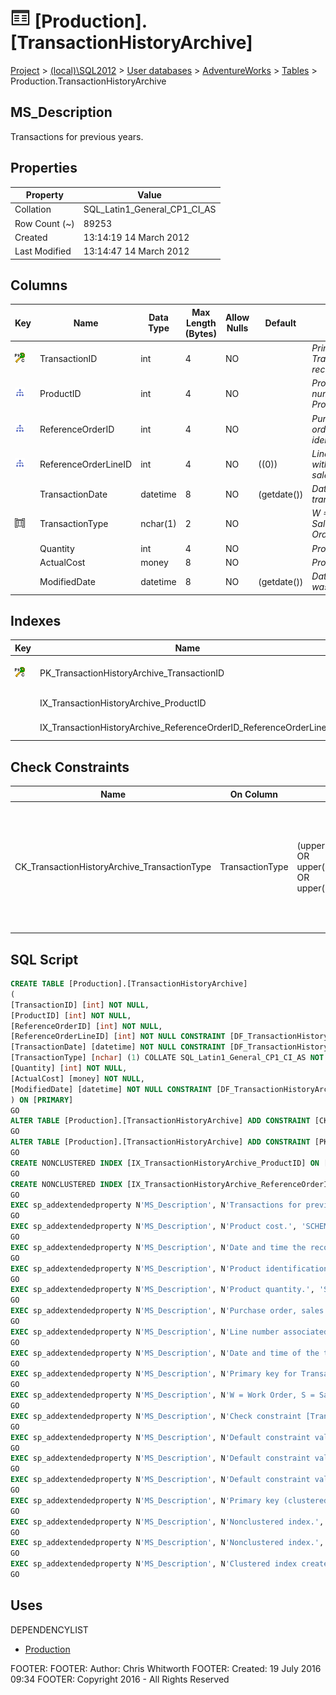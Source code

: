 
# ![Tables](../../../../Images/Table32.png) [Production].[TransactionHistoryArchive]

[Project](../../../../index.md) > [(local)\\SQL2012](../../../index.md) > [User databases](../../index.md) > [AdventureWorks](../index.md) > [Tables](Tables_.md) > Production.TransactionHistoryArchive

## <a name="#description"></a>MS_Description
Transactions for previous years.
## <a name="#properties"></a>Properties

| Property | Value |
|---|---|
| Collation | SQL_Latin1_General_CP1_CI_AS |
| Row Count (~) | 89253 |
| Created | 13:14:19 14 March 2012 |
| Last Modified | 13:14:47 14 March 2012 |


## <a name="#columns"></a>Columns

| Key | Name | Data Type | Max Length (Bytes) | Allow Nulls | Default | Description |
|---|---|---|---|---|---|---|
| [![Cluster Primary Key PK_TransactionHistoryArchive_TransactionID: TransactionID](../../../../Images/pkcluster.png)](#indexes) | TransactionID | int | 4 | NO |  | _Primary key for TransactionHistoryArchive records._ |
| [![Indexes IX_TransactionHistoryArchive_ProductID](../../../../Images/Index.png)](#indexes) | ProductID | int | 4 | NO |  | _Product identification number. Foreign key to Product.ProductID._ |
| [![Indexes IX_TransactionHistoryArchive_ReferenceOrderID_ReferenceOrderLineID](../../../../Images/Index.png)](#indexes) | ReferenceOrderID | int | 4 | NO |  | _Purchase order, sales order, or work order identification number._ |
| [![Indexes IX_TransactionHistoryArchive_ReferenceOrderID_ReferenceOrderLineID](../../../../Images/Index.png)](#indexes) | ReferenceOrderLineID | int | 4 | NO | ((0)) | _Line number associated with the purchase order, sales order, or work order._ |
|  | TransactionDate | datetime | 8 | NO | (getdate()) | _Date and time of the transaction._ |
| [![Check Constraints CK_TransactionHistoryArchive_TransactionType : (upper([TransactionType])='P' OR upper([TransactionType])='S' OR upper([TransactionType])='W')](../../../../Images/c-constraint.png)](#checkconstraints) | TransactionType | nchar(1) | 2 | NO |  | _W = Work Order, S = Sales Order, P = Purchase Order_ |
|  | Quantity | int | 4 | NO |  | _Product quantity._ |
|  | ActualCost | money | 8 | NO |  | _Product cost._ |
|  | ModifiedDate | datetime | 8 | NO | (getdate()) | _Date and time the record was last updated._ |


## <a name="#indexes"></a>Indexes

| Key | Name | Key Columns | Unique | Description |
|---|---|---|---|---|
| [![Cluster Primary Key PK_TransactionHistoryArchive_TransactionID: TransactionID](../../../../Images/pkcluster.png)](#indexes) | PK_TransactionHistoryArchive_TransactionID | TransactionID | YES | _Primary key (clustered) constraint_ |
|  | IX_TransactionHistoryArchive_ProductID | ProductID |  | _Nonclustered index._ |
|  | IX_TransactionHistoryArchive_ReferenceOrderID_ReferenceOrderLineID | ReferenceOrderID, ReferenceOrderLineID |  | _Nonclustered index._ |


## <a name="#checkconstraints"></a>Check Constraints

| Name | On Column | Constraint | Description |
|---|---|---|---|
| CK_TransactionHistoryArchive_TransactionType | TransactionType | (upper([TransactionType])='P' OR upper([TransactionType])='S' OR upper([TransactionType])='W') | _Check constraint [TransactionType]='p' OR [TransactionType]='s' OR [TransactionType]='w' OR [TransactionType]='P' OR [TransactionType]='S' OR [TransactionType]='W'_ |


## <a name="#sqlscript"></a>SQL Script
```sql
CREATE TABLE [Production].[TransactionHistoryArchive]
(
[TransactionID] [int] NOT NULL,
[ProductID] [int] NOT NULL,
[ReferenceOrderID] [int] NOT NULL,
[ReferenceOrderLineID] [int] NOT NULL CONSTRAINT [DF_TransactionHistoryArchive_ReferenceOrderLineID] DEFAULT ((0)),
[TransactionDate] [datetime] NOT NULL CONSTRAINT [DF_TransactionHistoryArchive_TransactionDate] DEFAULT (getdate()),
[TransactionType] [nchar] (1) COLLATE SQL_Latin1_General_CP1_CI_AS NOT NULL,
[Quantity] [int] NOT NULL,
[ActualCost] [money] NOT NULL,
[ModifiedDate] [datetime] NOT NULL CONSTRAINT [DF_TransactionHistoryArchive_ModifiedDate] DEFAULT (getdate())
) ON [PRIMARY]
GO
ALTER TABLE [Production].[TransactionHistoryArchive] ADD CONSTRAINT [CK_TransactionHistoryArchive_TransactionType] CHECK ((upper([TransactionType])='P' OR upper([TransactionType])='S' OR upper([TransactionType])='W'))
GO
ALTER TABLE [Production].[TransactionHistoryArchive] ADD CONSTRAINT [PK_TransactionHistoryArchive_TransactionID] PRIMARY KEY CLUSTERED  ([TransactionID]) ON [PRIMARY]
GO
CREATE NONCLUSTERED INDEX [IX_TransactionHistoryArchive_ProductID] ON [Production].[TransactionHistoryArchive] ([ProductID]) ON [PRIMARY]
GO
CREATE NONCLUSTERED INDEX [IX_TransactionHistoryArchive_ReferenceOrderID_ReferenceOrderLineID] ON [Production].[TransactionHistoryArchive] ([ReferenceOrderID], [ReferenceOrderLineID]) ON [PRIMARY]
GO
EXEC sp_addextendedproperty N'MS_Description', N'Transactions for previous years.', 'SCHEMA', N'Production', 'TABLE', N'TransactionHistoryArchive', NULL, NULL
GO
EXEC sp_addextendedproperty N'MS_Description', N'Product cost.', 'SCHEMA', N'Production', 'TABLE', N'TransactionHistoryArchive', 'COLUMN', N'ActualCost'
GO
EXEC sp_addextendedproperty N'MS_Description', N'Date and time the record was last updated.', 'SCHEMA', N'Production', 'TABLE', N'TransactionHistoryArchive', 'COLUMN', N'ModifiedDate'
GO
EXEC sp_addextendedproperty N'MS_Description', N'Product identification number. Foreign key to Product.ProductID.', 'SCHEMA', N'Production', 'TABLE', N'TransactionHistoryArchive', 'COLUMN', N'ProductID'
GO
EXEC sp_addextendedproperty N'MS_Description', N'Product quantity.', 'SCHEMA', N'Production', 'TABLE', N'TransactionHistoryArchive', 'COLUMN', N'Quantity'
GO
EXEC sp_addextendedproperty N'MS_Description', N'Purchase order, sales order, or work order identification number.', 'SCHEMA', N'Production', 'TABLE', N'TransactionHistoryArchive', 'COLUMN', N'ReferenceOrderID'
GO
EXEC sp_addextendedproperty N'MS_Description', N'Line number associated with the purchase order, sales order, or work order.', 'SCHEMA', N'Production', 'TABLE', N'TransactionHistoryArchive', 'COLUMN', N'ReferenceOrderLineID'
GO
EXEC sp_addextendedproperty N'MS_Description', N'Date and time of the transaction.', 'SCHEMA', N'Production', 'TABLE', N'TransactionHistoryArchive', 'COLUMN', N'TransactionDate'
GO
EXEC sp_addextendedproperty N'MS_Description', N'Primary key for TransactionHistoryArchive records.', 'SCHEMA', N'Production', 'TABLE', N'TransactionHistoryArchive', 'COLUMN', N'TransactionID'
GO
EXEC sp_addextendedproperty N'MS_Description', N'W = Work Order, S = Sales Order, P = Purchase Order', 'SCHEMA', N'Production', 'TABLE', N'TransactionHistoryArchive', 'COLUMN', N'TransactionType'
GO
EXEC sp_addextendedproperty N'MS_Description', N'Check constraint [TransactionType]=''p'' OR [TransactionType]=''s'' OR [TransactionType]=''w'' OR [TransactionType]=''P'' OR [TransactionType]=''S'' OR [TransactionType]=''W''', 'SCHEMA', N'Production', 'TABLE', N'TransactionHistoryArchive', 'CONSTRAINT', N'CK_TransactionHistoryArchive_TransactionType'
GO
EXEC sp_addextendedproperty N'MS_Description', N'Default constraint value of GETDATE()', 'SCHEMA', N'Production', 'TABLE', N'TransactionHistoryArchive', 'CONSTRAINT', N'DF_TransactionHistoryArchive_ModifiedDate'
GO
EXEC sp_addextendedproperty N'MS_Description', N'Default constraint value of 0', 'SCHEMA', N'Production', 'TABLE', N'TransactionHistoryArchive', 'CONSTRAINT', N'DF_TransactionHistoryArchive_ReferenceOrderLineID'
GO
EXEC sp_addextendedproperty N'MS_Description', N'Default constraint value of GETDATE()', 'SCHEMA', N'Production', 'TABLE', N'TransactionHistoryArchive', 'CONSTRAINT', N'DF_TransactionHistoryArchive_TransactionDate'
GO
EXEC sp_addextendedproperty N'MS_Description', N'Primary key (clustered) constraint', 'SCHEMA', N'Production', 'TABLE', N'TransactionHistoryArchive', 'CONSTRAINT', N'PK_TransactionHistoryArchive_TransactionID'
GO
EXEC sp_addextendedproperty N'MS_Description', N'Nonclustered index.', 'SCHEMA', N'Production', 'TABLE', N'TransactionHistoryArchive', 'INDEX', N'IX_TransactionHistoryArchive_ProductID'
GO
EXEC sp_addextendedproperty N'MS_Description', N'Nonclustered index.', 'SCHEMA', N'Production', 'TABLE', N'TransactionHistoryArchive', 'INDEX', N'IX_TransactionHistoryArchive_ReferenceOrderID_ReferenceOrderLineID'
GO
EXEC sp_addextendedproperty N'MS_Description', N'Clustered index created by a primary key constraint.', 'SCHEMA', N'Production', 'TABLE', N'TransactionHistoryArchive', 'INDEX', N'PK_TransactionHistoryArchive_TransactionID'
GO

```

## <a name="#uses"></a>Uses
DEPENDENCYLIST
* [Production](../Security/Schemas/Production.md)

FOOTER: FOOTER: Author:  Chris Whitworth
FOOTER: Created: 19 July 2016 09:34
FOOTER: Copyright 2016 - All Rights Reserved

